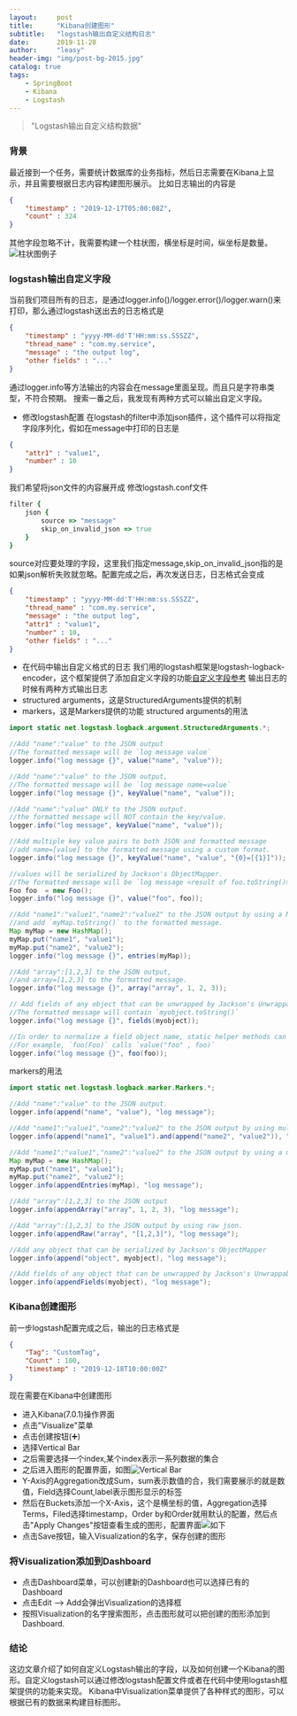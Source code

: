 ```yaml
---
layout:     post
title:      "Kibana创建图形"
subtitle:   "logstash输出自定义结构日志"
date:       2019-11-28
author:     "leasy"
header-img: "img/post-bg-2015.jpg"
catalog: true
tags:
    - SpringBoot
    - Kibana
    - Logstash
---
```


> "Logstash输出自定义结构数据"

### 背景
最近接到一个任务，需要统计数据库的业务指标，然后日志需要在Kibana上显示，并且需要根据日志内容构建图形展示。
比如日志输出的内容是
```json
{
    "timestamp" : "2019-12-17T05:00:08Z",
    "count" : 324
}
```
其他字段忽略不计，我需要构建一个柱状图，横坐标是时间，纵坐标是数量。
![柱状图例子](https://leasyzhang.github.io/img/in-post/kibana-visualization/linear-bar.jpg)
### logstash输出自定义字段
当前我们项目所有的日志，是通过logger.info()/logger.error()/logger.warn()来打印，那么通过logstash送出去的日志格式是
```json
{
    "timestamp" : "yyyy-MM-dd'T'HH:mm:ss.SSSZZ",
    "thread_name" : "com.my.service",
    "message" : "the output log",
    "other fields" : "..."
}
```
通过logger.info等方法输出的内容会在message里面呈现。而且只是字符串类型，不符合预期。
搜索一番之后，我发现有两种方式可以输出自定义字段。
- 修改logstash配置
在logstash的filter中添加json插件，这个插件可以将指定字段序列化，假如在message中打印的日志是
```json
{
    "attr1" : "value1",
    "number" : 10
}
```
我们希望将json文件的内容展开成
修改logstash.conf文件
```ruby
filter {
    json {
        source => "message"
        skip_on_invalid_json => true
    }
}
```
source对应要处理的字段，这里我们指定message,skip_on_invalid_json指的是如果json解析失败就忽略。配置完成之后，再次发送日志，日志格式会变成
```json
{
    "timestamp" : "yyyy-MM-dd'T'HH:mm:ss.SSSZZ",
    "thread_name" : "com.my.service",
    "message" : "the output log",
    "attr1" : "value1",
    "number" : 10,
    "other fields" : "..."
}
```
- 在代码中输出自定义格式的日志
我们用的logstash框架是logstash-logback-encoder，这个框架提供了添加自定义字段的功能[自定义字段参考](https://github.com/logstash/logstash-logback-encoder#event-specific-custom-fields)
输出日志的时候有两种方式输出日志
- structured arguments，这是StructuredArguments提供的机制
- markers，这是Markers提供的功能
structured arguments的用法
```java
import static net.logstash.logback.argument.StructuredArguments.*;

//Add "name":"value" to the JSON output
//The formatted message will be `log message value`
logger.info("log message {}", value("name", "value"));

//Add "name":"value" to the JSON output,
//The formatted message will be `log message name=value`
logger.info("log message {}", keyValue("name", "value"));

//Add "name":"value" ONLY to the JSON output.
//the formatted message will NOT contain the key/value.
logger.info("log message", keyValue("name", "value"));

//Add multiple key value pairs to both JSON and formatted message
//add name=[value] to the formatted message using a custom format.
logger.info("log message {}", keyValue("name", "value", "{0}=[{1}]"));

//values will be serialized by Jackson's ObjectMapper.
//The formatted message will be `log message <result of foo.toString()>`
Foo foo  = new Foo();
logger.info("log message {}", value("foo", foo));

//Add "name1":"value1","name2":"value2" to the JSON output by using a Map,
//and add `myMap.toString()` to the formatted message.
Map myMap = new HashMap();
myMap.put("name1", "value1");
myMap.put("name2", "value2");
logger.info("log message {}", entries(myMap));

//Add "array":[1,2,3] to the JSON output,
//and array=[1,2,3] to the formatted message.
logger.info("log message {}", array("array", 1, 2, 3));

// Add fields of any object that can be unwrapped by Jackson's UnwrappableBeanSerializer to the JSON output.
//The formatted message will contain `myobject.toString()`
logger.info("log message {}", fields(myobject));

//In order to normalize a field object name, static helper methods can be created.
//For example, `foo(Foo)` calls `value("foo" , foo)`
logger.info("log message {}", foo(foo));
```

markers的用法

```java
import static net.logstash.logback.marker.Markers.*;

//Add "name":"value" to the JSON output.
logger.info(append("name", "value"), "log message");

//Add "name1":"value1","name2":"value2" to the JSON output by using multiple markers.
logger.info(append("name1", "value1").and(append("name2", "value2")), "log message");

//Add "name1":"value1","name2":"value2" to the JSON output by using a map.
Map myMap = new HashMap();
myMap.put("name1", "value1");
myMap.put("name2", "value2");
logger.info(appendEntries(myMap), "log message");

//Add "array":[1,2,3] to the JSON output
logger.info(appendArray("array", 1, 2, 3), "log message");

//Add "array":[1,2,3] to the JSON output by using raw json.
logger.info(appendRaw("array", "[1,2,3]"), "log message");

//Add any object that can be serialized by Jackson's ObjectMapper
logger.info(append("object", myobject), "log message");

//Add fields of any object that can be unwrapped by Jackson's UnwrappableBeanSerializer.
logger.info(appendFields(myobject), "log message");
```
### Kibana创建图形
前一步logstash配置完成之后，输出的日志格式是
```json
{
    "Tag": "CustomTag",
    "Count" : 100,
    "timestamp" : "2019-12-18T10:00:00Z"
}
```

现在需要在Kibana中创建图形
- 进入Kibana(7.0.1)操作界面
- 点击"Visualize"菜单
- 点击创建按钮(➕)
- 选择Vertical Bar
- 之后需要选择一个index,某个index表示一系列数据的集合
- 之后进入图形的配置界面，如图![Vertical Bar](https://leasyzhang.github.io/img/in-post/kibana-visualization/vertical-bar-creation.jpg)
- Y-Axis的Aggregation改成Sum，sum表示数值的合，我们需要展示的就是数值，Field选择Count,label表示图形显示的标签
- 然后在Buckets添加一个X-Axis，这个是横坐标的值，Aggregation选择Terms，Filed选择timestamp，Order by和Order就用默认的配置，然后点击"Apply Changes"按钮查看生成的图形，配置界面![如下](https://leasyzhang.github.io/img/in-post/kibana-visualization/x-y-config.jpg)
- 点击Save按钮，输入Visualization的名字，保存创建的图形
### 将Visualization添加到Dashboard
- 点击Dashboard菜单，可以创建新的Dashboard也可以选择已有的Dashboard
- 点击Edit --> Add会弹出Visualization的选择框
- 按照Visualization的名字搜索图形，点击图形就可以把创建的图形添加到Dashboard.
### 结论
这边文章介绍了如何自定义Logstash输出的字段，以及如何创建一个Kibana的图形。自定义logstash可以通过修改logstash配置文件或者在代码中使用logstash框架提供的功能来实现。
Kibana中Visualization菜单提供了各种样式的图形，可以根据已有的数据来构建目标图形。
